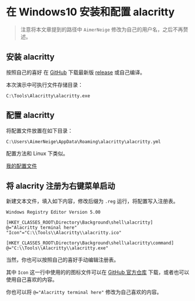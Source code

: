 # 在 Windows10 安装和配置 alacritty

> 注意将本文章提到的路径中 `AimerNeige` 修改为自己的用户名，之后不再赘述。

## 安装 alacritty

按照自己的喜好 在 [GitHub](https://github.com/alacritty/alacritty) 下载最新版 [release](https://github.com/alacritty/alacritty/releases) 或自己编译。

本次演示中可执行文件存储目录：

`‪C:\Tools\Alacritty\alacritty.exe`

## 配置 alacritty

将配置文件放置在如下目录：

`C:\Users\AimerNeige\AppData\Roaming\alacritty\alacritty.yml`

配置方法和 Linux 下类似。

[我的配置文件](https://github.com/aimerneige/alacritty)

## 将 alacrity 注册为右键菜单启动

新建文本文件，填入如下内容，修改后缀为 `.reg` 运行，将配置写入注册表。

```
Windows Registry Editor Version 5.00

[HKEY_CLASSES_ROOT\Directory\Background\shell\alacritty]
@="Alacritty terminal here"
"Icon"="C:\\Tools\\Alacritty\\alacritty.ico"

[HKEY_CLASSES_ROOT\Directory\Background\shell\alacritty\command]
@="C:\\Tools\\Alacritty\\alacritty.exe"
```

当然，你也可以按照自己的喜好手动编辑注册表。

其中 `Icon` 这一行中使用的的图标文件可以在 [GitHub 官方仓库](https://raw.githubusercontent.com/alacritty/alacritty/master/extra/windows/alacritty.ico) 下载，或者也可以使用自己喜欢的内容。

你也可以将 `@="Alacritty terminal here"` 修改为自己喜欢的内容。
